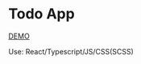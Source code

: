 # Todo App

[DEMO](https://ivanshulhan.github.io/react_todo-app/)

Use: React/Typescript/JS/CSS(SCSS)
